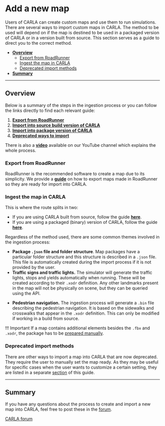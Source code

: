 # Add a new map

Users of CARLA can create custom maps and use them to run simulations. There are several ways to import custom maps in CARLA. The method to be used will depend on if the map is destined to be used in a packaged version of CARLA or in a version built from source. This section serves as a guide to direct you to the correct method.

- [__Overview__](#overview)
	- [Export from RoadRunner](#export-from-roadrunner)
	- [Ingest the map in CARLA](#ingest-the-map-in-carla)
	- [Deprecated import methods](#deprecated-import-methods)
- [__Summary__](#summary)

---

## Overview

Below is a summary of the steps in the ingestion process or you can follow the links directly to find each relevant guide:

1. [__Export from RoadRunner__](tuto_A_add_map/generate_map_roadrunner.md)
2. [__Import into source build version of CARLA__](tuto_A_add_map/add_map_source.md)
3. [__Import into package version of CARLA__](tuto_A_add_map/add_map_package.md)
4. [__Deprecated ways to import__](tuto_A_add_map/add_map_deprecated.md)

There is also a [__video__](https://www.youtube.com/watch?v=mHiUUZ4xC9o) available on our YouTube channel which explains the whole process. 

### Export from RoadRunner

RoadRunner is the recommended software to create a map due to its simplicity. We provide a [__guide__](tuto_A_add_map/generate_map_roadrunner.md) on how to export maps made in RoadRunner so they are ready for import into CARLA.

### Ingest the map in CARLA

This is where the route splits in two:

 - If you are using CARLA built from source, follow the guide [__here__](tuto_A_add_map/add_map_source.md).
 - If you are using a packaged (binary) version of CARLA, follow the guide [__here__](tuto_A_add_map/add_map_package.md).

Regardless of the method used, there are some common themes involved in the ingestion process:
	
- __Package `.json` file and folder structure__. Map packages have a particular folder structure and this structure is described in a `.json` file. This file is automatically created during the import process if it is not provided by the user. 
- __Traffic signs and traffic lights.__ The simulator will generate the traffic lights, stops and yields automatically when running. These will be created according to their `.xodr` definition. Any other landmarks present in the map will not be physically on scene, but they can be queried using the API.  
*   __Pedestrian navigation.__ The ingestion process will generate a `.bin` file describing the pedestrian navigation. It is based on the sidewalks and crosswalks that appear in the `.xodr` definition. This can only be modified if working in a build from source.  

!!! Important
    If a map contains additional elements besides the `.fbx` and `.xodr`, the package has to be [prepared manually](tuto_A_add_map/add_map_deprecated.md#manual-package-preparation).

### Deprecated import methods

There are other ways to import a map into CARLA that are now deprecated. They require the user to manually set the map ready. As they may be useful for specific cases when the user wants to customize a certain setting, they are listed in a separate [section](tuto_A_add_map/add_map_deprecated.md) of this guide.  

---

## Summary

If you have any questions about the process to create and import a new map into CARLA, feel free to post these in the [forum](https://forum.carla.org/). 

<div class="build-buttons">
<p>
<a href="https://forum.carla.org/" target="_blank" class="btn btn-neutral" title="Go to the CARLA forum">
CARLA forum</a>
</p>
</div>